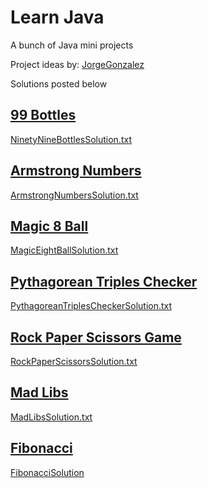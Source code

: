 # Learn Java
A bunch of Java mini projects

Project ideas by: [JorgeGonzalez](https://github.com/jorgegonzalez/beginner-projects)

Solutions posted below

## [99 Bottles](https://github.com/peter-limawal/learn-java/blob/master/99%20Bottles/NinetyNineBottles.java)
[NinetyNineBottlesSolution.txt](https://github.com/peter-limawal/learn-java/blob/master/99%20Bottles/NinetyNineBottlesSolution.txt)

## [Armstrong Numbers](https://github.com/peter-limawal/learn-java/blob/master/Armstrong%20Numbers/ArmstrongNumbers.java)
[ArmstrongNumbersSolution.txt](https://github.com/peter-limawal/learn-java/blob/master/Armstrong%20Numbers/ArmstrongNumbersSolution.txt)

## [Magic 8 Ball](https://github.com/peter-limawal/learn-java/blob/master/Magic%208%20Ball/MagicEightBall.java)
[MagicEightBallSolution.txt](https://github.com/peter-limawal/learn-java/blob/master/Magic%208%20Ball/MagicEightBallSolution.txt)

## [Pythagorean Triples Checker](https://github.com/peter-limawal/learn-java/blob/master/Pythagorean%20Triples%20Checker/PythagoreanTriplesChecker.java)
[PythagoreanTriplesCheckerSolution.txt](https://github.com/peter-limawal/learn-java/blob/master/Pythagorean%20Triples%20Checker/PythagoreanTriplesCheckerSolution.txt)

## [Rock Paper Scissors Game](https://github.com/peter-limawal/learn-java/blob/master/Rock%20Paper%20Scissors%20Game/rockpaperscissors.java)
[RockPaperScissorsSolution.txt](https://github.com/peter-limawal/learn-java/blob/master/Rock%20Paper%20Scissors%20Game/rockpaperscissorsSolution.txt)

## [Mad Libs](https://github.com/peter-limawal/learn-java/blob/master/Mad%20Libs%20Story%20Maker/madlibs.java)
[MadLibsSolution.txt](https://github.com/peter-limawal/learn-java/blob/master/Mad%20Libs%20Story%20Maker/madlibs.txt)

## [Fibonacci](https://github.com/peter-limawal/learn-java/blob/master/Fibonacci%20Sequence/fibonacci.java.txt)
[FibonacciSolution](https://github.com/peter-limawal/learn-java/blob/master/Fibonacci%20Sequence/fibonacciSolution.txt)
